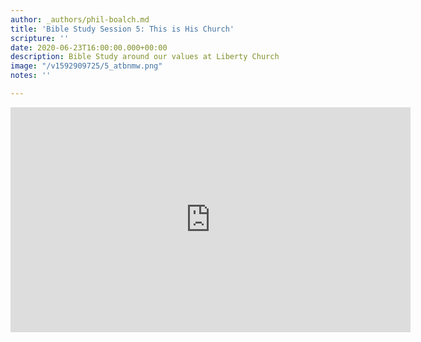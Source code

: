 ```yaml
---
author: _authors/phil-boalch.md
title: 'Bible Study Session 5: This is His Church'
scripture: ''
date: 2020-06-23T16:00:00.000+00:00
description: Bible Study around our values at Liberty Church
image: "/v1592909725/5_atbnmw.png"
notes: ''

---
```

<iframe src="https://player.vimeo.com/video/431754562" width="640" height="360" frameborder="0" allow="autoplay; fullscreen" allowfullscreen></iframe>